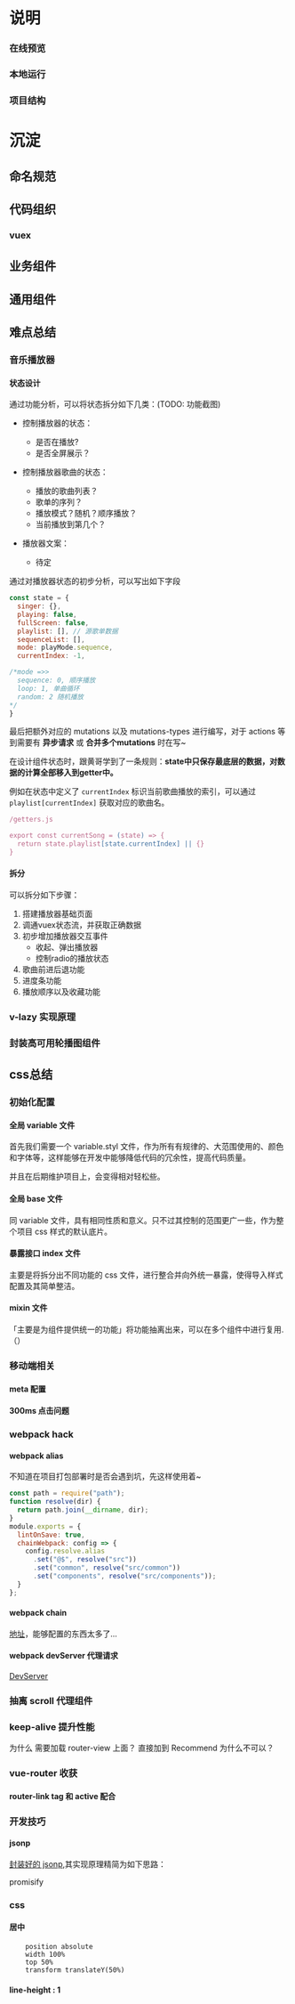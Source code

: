 # 说明

### 在线预览

### 本地运行

### 项目结构

# 沉淀

## 命名规范

## 代码组织

### vuex

## 业务组件

## 通用组件

## 难点总结

### 音乐播放器

#### 状态设计
通过功能分析，可以将状态拆分如下几类：(TODO: 功能截图)

- 控制播放器的状态：
    
    - 是否在播放?
    - 是否全屏展示？

- 控制播放器歌曲的状态：

    - 播放的歌曲列表？
    - 歌单的序列？
    - 播放模式？随机？顺序播放？
    - 当前播放到第几个？

- 播放器文案：
    - 待定
        
通过对播放器状态的初步分析，可以写出如下字段

```js
const state = {
  singer: {},
  playing: false,
  fullScreen: false,
  playlist: [], // 源歌单数据
  sequenceList: [],
  mode: playMode.sequence,
  currentIndex: -1,

/*mode =>>
  sequence: 0, 顺序播放
  loop: 1, 单曲循环
  random: 2 随机播放
*/
}
```

最后把额外对应的 mutations 以及 mutations-types 进行编写，对于 actions 等到需要有 **异步请求** 或 **合并多个mutations** 时在写~

在设计组件状态时，跟黄哥学到了一条规则：**state中只保存最底层的数据，对数据的计算全部移入到getter中。**

例如在状态中定义了 `currentIndex` 标识当前歌曲播放的索引，可以通过 `playlist[currentIndex]` 获取对应的歌曲名。

```js
/getters.js

export const currentSong = (state) => {
  return state.playlist[state.currentIndex] || {}
}
```

#### 拆分

可以拆分如下步骤：

1. 搭建播放器基础页面
2. 调通vuex状态流，并获取正确数据
3. 初步增加播放器交互事件
    - 收起、弹出播放器
    - 控制radio的播放状态
4. 歌曲前进后退功能
5. 进度条功能
6. 播放顺序以及收藏功能


### v-lazy 实现原理

### 封装高可用轮播图组件

## css总结

### 初始化配置

#### 全局 variable 文件

首先我们需要一个 variable.styl 文件，作为所有有规律的、大范围使用的、颜色和字体等，这样能够在开发中能够降低代码的冗余性，提高代码质量。

并且在后期维护项目上，会变得相对轻松些。

#### 全局 base 文件

同 variable 文件，具有相同性质和意义。只不过其控制的范围更广一些，作为整个项目 css 样式的默认底片。

#### 暴露接口 index 文件

主要是将拆分出不同功能的 css 文件，进行整合并向外统一暴露，使得导入样式配置及其简单整洁。

#### mixin 文件

「主要是为组件提供统一的功能」将功能抽离出来，可以在多个组件中进行复用.（）

### 移动端相关

#### meta 配置

#### 300ms 点击问题

### webpack hack

#### webpack alias

不知道在项目打包部署时是否会遇到坑，先这样使用着~

```js
const path = require("path");
function resolve(dir) {
  return path.join(__dirname, dir);
}
module.exports = {
  lintOnSave: true,
  chainWebpack: config => {
    config.resolve.alias
      .set("@$", resolve("src"))
      .set("common", resolve("src/common"))
      .set("components", resolve("src/components"));
  }
};
```

#### webpack chain

[地址](https://github.com/neutrinojs/webpack-chain)，能够配置的东西太多了...

#### webpack devServer 代理请求

[DevServer](https://webpack.docschina.org/configuration/dev-server/)



### 抽离 scroll 代理组件

### keep-alive 提升性能

为什么 需要加载 router-view 上面？ 直接加到 Recommend 为什么不可以？

### vue-router 收获

#### router-link tag 和 active 配合

### 开发技巧

#### jsonp

[封装好的 jsonp](https://github.com/sup-fiveyear/jsonp),其实现原理精简为如下思路：

promisify

### css

#### 居中

```stylus
    position absolute
    width 100%
    top 50%
    transform translateY(50%)
```

#### line-height : 1
